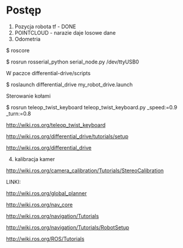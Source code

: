 # Postęp

1. Pozycja robota tf - DONE
2. POINTCLOUD - narazie daje losowe dane
3. Odometria

 $ roscore
 
 $ rosrun rosserial_python serial_node.py /dev/ttyUSB0
 
 W paczce differential-drive/scripts
 
 $ roslaunch differential_drive my_robot_drive.launch
 
 Sterowanie kołami
 
 $ rosrun teleop_twist_keyboard teleop_twist_keyboard.py _speed:=0.9 _turn:=0.8


http://wiki.ros.org/teleop_twist_keyboard

http://wiki.ros.org/differential_drive/tutorials/setup

http://wiki.ros.org/differential_drive

4. kalibracja kamer

http://wiki.ros.org/camera_calibration/Tutorials/StereoCalibration

LINKI:

http://wiki.ros.org/global_planner

http://wiki.ros.org/nav_core

http://wiki.ros.org/navigation/Tutorials

http://wiki.ros.org/navigation/Tutorials/RobotSetup

http://wiki.ros.org/ROS/Tutorials
